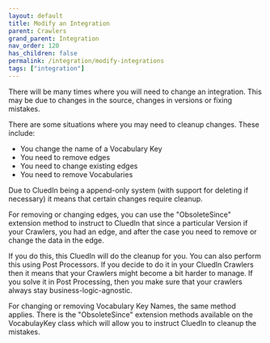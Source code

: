 ```yaml
---
layout: default
title: Modify an Integration
parent: Crawlers
grand_parent: Integration
nav_order: 120
has_children: false
permalink: /integration/modify-integrations
tags: ["integration"]
---
```


There will be many times where you will need to change an integration. This may be due to changes in the source, changes in versions or fixing mistakes. 

There are some situations where you may need to cleanup changes. These include:

 - You change the name of a Vocabulary Key
 - You need to remove edges
 - You need to change existing edges
 - You need to remove Vocabularies

 Due to CluedIn being a append-only system (with support for deleting if necessary) it means that certain changes require cleanup. 

 For removing or changing edges, you can use the "ObsoleteSince" extension method to instruct to CluedIn that since a particular Version if your Crawlers, you had an edge, and after the case you need to remove or change the data in the edge. 

 If you do this, this CluedIn will do the cleanup for you. You can also perform this using Post Processors. If you decide to do it in your CluedIn Crawlers then it means that your Crawlers might become a bit harder to manage. If you solve it in Post Processing, then you make sure that your crawlers always stay business-logic-agnostic. 

 For changing or removing Vocabulary Key Names, the same method applies. There is the "ObsoleteSince" extension methods available on the VocabulayKey class which will allow you to instruct CluedIn to cleanup the mistakes. 


